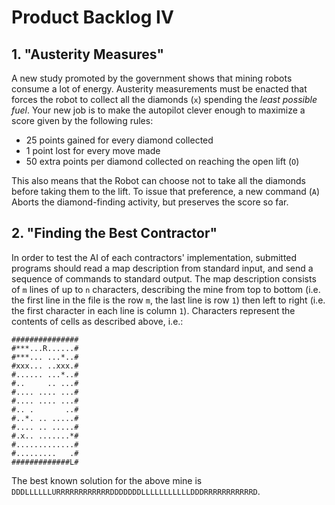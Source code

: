 # Product Backlog IV

## 1. "Austerity Measures"

A new study promoted by the government shows that mining robots consume a lot of energy. Austerity measurements must be enacted that forces the robot to collect all the diamonds (`x`) spending the *least possible fuel*. Your new job is to make the autopilot clever enough to maximize a score given by the following rules:

* 25 points gained for every diamond collected
* 1 point lost for every move made
* 50 extra points per diamond collected on reaching the open lift (`O`)

This also means that the Robot can choose not to take all the diamonds before taking them to the lift. To issue that preference, a new command (`A`) Aborts the diamond-finding activity, but preserves the score so far.

## 2. "Finding the Best Contractor"

In order to test the AI of each contractors' implementation, submitted programs should read a map description from standard input, and send a sequence of commands to standard output. The map description consists of `m` lines of up to `n` characters, describing the mine from top to bottom (i.e. the first line in the file is the row `m`, the last line is row `1`) then left to right (i.e. the first character in each line is column `1`). Characters represent the contents of cells as described above, i.e.:

    ###############
    #***...R......#
    #***... ...*..#
    #xxx... ..xxx.#
    #...... ...*..#
    #..     .. ...#
    #.... .... ...#
    #.... .... ...#
    #.. .       ..#
    #..*. .. .....#
    #.... .. .....#
    #.x.. .......*#
    #.............#
    #.........   .#
    #############L#

The best known solution for the above mine is `DDDLLLLLLURRRRRRRRRRRRDDDDDDDLLLLLLLLLLLDDDRRRRRRRRRRRD`.